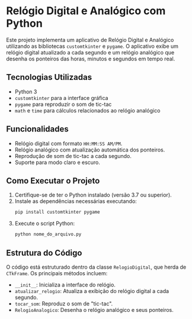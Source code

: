 # Relógio Digital e Analógico com Python

Este projeto implementa um aplicativo de Relógio Digital e Analógico utilizando as bibliotecas `customtkinter` e `pygame`. O aplicativo exibe um relógio digital atualizado a cada segundo e um relógio analógico que desenha os ponteiros das horas, minutos e segundos em tempo real.

## Tecnologias Utilizadas
- Python 3
- `customtkinter` para a interface gráfica
- `pygame` para reproduzir o som de tic-tac
- `math` e `time` para cálculos relacionados ao relógio analógico

## Funcionalidades
- Relógio digital com formato `HH:MM:SS AM/PM`.
- Relógio analógico com atualização automática dos ponteiros.
- Reprodução de som de tic-tac a cada segundo.
- Suporte para modo claro e escuro.

## Como Executar o Projeto
1. Certifique-se de ter o Python instalado (versão 3.7 ou superior).
2. Instale as dependências necessárias executando:
   ```sh
   pip install customtkinter pygame
   ```
3. Execute o script Python:
   ```sh
   python nome_do_arquivo.py
   ```

## Estrutura do Código
O código está estruturado dentro da classe `RelogioDigital`, que herda de `CTkFrame`. Os principais métodos incluem:
- `__init__`: Inicializa a interface do relógio.
- `atualizar_relogio`: Atualiza a exibição do relógio digital a cada segundo.
- `tocar_som`: Reproduz o som de "tic-tac".
- `RelogioAnalogico`: Desenha o relógio analógico e seus ponteiros.




